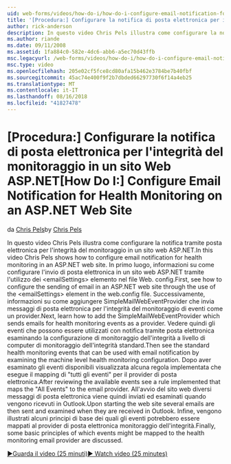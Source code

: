 ```yaml
---
uid: web-forms/videos/how-do-i/how-do-i-configure-email-notification-for-health-monitoring-on-an-aspnet-web-site
title: '[Procedura:] Configurare la notifica di posta elettronica per il monitoraggio dello stato in un sito Web ASP.NET | Microsoft Docs'
author: rick-anderson
description: In questo video Chris Pels illustra come configurare la notifica tramite posta elettronica per l'integrità del monitoraggio in un sito web ASP.NET. In primo luogo, informazioni su come configurare l'invio di e...
ms.author: riande
ms.date: 09/11/2008
ms.assetid: 1fa884c0-582e-4dc6-abb6-a5ec70d43ffb
msc.legacyurl: /web-forms/videos/how-do-i/how-do-i-configure-email-notification-for-health-monitoring-on-an-aspnet-web-site
msc.type: video
ms.openlocfilehash: 205e02cf5fce8cd80afa15b462e3784be7b40fbf
ms.sourcegitcommit: 45ac74e400f9f2b7dbded66297730f6f14a4eb25
ms.translationtype: MT
ms.contentlocale: it-IT
ms.lasthandoff: 08/16/2018
ms.locfileid: "41827478"
---
```

<a name="how-do-i-configure-email-notification-for-health-monitoring-on-an-aspnet-web-site"></a><span data-ttu-id="d8dfb-104">[Procedura:] Configurare la notifica di posta elettronica per l'integrità del monitoraggio in un sito Web ASP.NET</span><span class="sxs-lookup"><span data-stu-id="d8dfb-104">[How Do I:] Configure Email Notification for Health Monitoring on an ASP.NET Web Site</span></span>
====================
<span data-ttu-id="d8dfb-105">da [Chris Pels](https://twitter.com/chrispels)</span><span class="sxs-lookup"><span data-stu-id="d8dfb-105">by [Chris Pels](https://twitter.com/chrispels)</span></span>

<span data-ttu-id="d8dfb-106">In questo video Chris Pels illustra come configurare la notifica tramite posta elettronica per l'integrità del monitoraggio in un sito web ASP.NET.</span><span class="sxs-lookup"><span data-stu-id="d8dfb-106">In this video Chris Pels shows how to configure email notification for health monitoring in an ASP.NET web site.</span></span> <span data-ttu-id="d8dfb-107">In primo luogo, informazioni su come configurare l'invio di posta elettronica in un sito web ASP.NET tramite l'utilizzo dei &lt;emailSettings&gt; elemento nel file Web. config.</span><span class="sxs-lookup"><span data-stu-id="d8dfb-107">First, see how to configure the sending of email in an ASP.NET web site through the use of the &lt;emailSettings&gt; element in the web.config file.</span></span> <span data-ttu-id="d8dfb-108">Successivamente, informazioni su come aggiungere SimpleMailWebEventProvider che invia messaggi di posta elettronica per l'integrità del monitoraggio di eventi come un provider.</span><span class="sxs-lookup"><span data-stu-id="d8dfb-108">Next, learn how to add the SimpleMailWebEventProvider which sends emails for health monitoring events as a provider.</span></span> <span data-ttu-id="d8dfb-109">Vedere quindi gli eventi che possono essere utilizzati con notifica tramite posta elettronica esaminando la configurazione di monitoraggio dell'integrità a livello di computer di monitoraggio dell'integrità standard.</span><span class="sxs-lookup"><span data-stu-id="d8dfb-109">Then see the standard health monitoring events that can be used with email notification by examining the machine level health monitoring configuration.</span></span> <span data-ttu-id="d8dfb-110">Dopo aver esaminato gli eventi disponibili visualizzata alcuna regola implementata che esegue il mapping di "tutti gli eventi" per il provider di posta elettronica.</span><span class="sxs-lookup"><span data-stu-id="d8dfb-110">After reviewing the available events see a rule implemented that maps the "All Events" to the email provider.</span></span> <span data-ttu-id="d8dfb-111">All'avvio del sito web diversi messaggi di posta elettronica viene quindi inviati ed esaminati quando vengono ricevuti in Outlook.</span><span class="sxs-lookup"><span data-stu-id="d8dfb-111">Upon starting the web site several emails are then sent and examined when they are received in Outlook.</span></span> <span data-ttu-id="d8dfb-112">Infine, vengono illustrati alcuni principi di base dei quali gli eventi potrebbero essere mappati al provider di posta elettronica monitoraggio dell'integrità.</span><span class="sxs-lookup"><span data-stu-id="d8dfb-112">Finally, some basic principles of which events might be mapped to the health monitoring email provider are discussed.</span></span>

[<span data-ttu-id="d8dfb-113">&#9654;Guarda il video (25 minuti)</span><span class="sxs-lookup"><span data-stu-id="d8dfb-113">&#9654; Watch video (25 minutes)</span></span>](https://channel9.msdn.com/Blogs/ASP-NET-Site-Videos/how-do-i-configure-email-notification-for-health-monitoring-on-an-aspnet-web-site)

